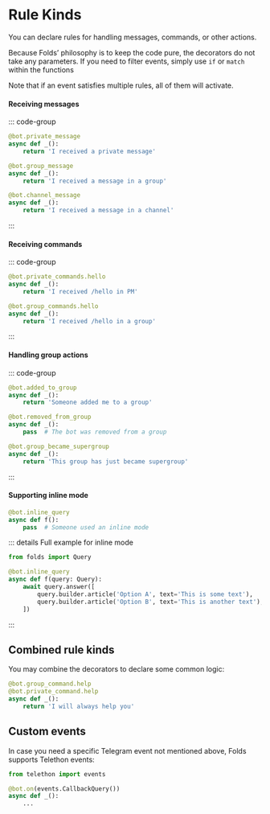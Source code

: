 # Rule Kinds

You can declare rules for handling messages, commands, or other actions.

Because Folds’ philosophy is to keep the code pure, the decorators do not take any parameters. 
If you need to filter events, simply use `if` or `match` within the functions

Note that if an event satisfies multiple rules, all of them will activate.

#### Receiving messages

::: code-group
```python [Private Message]
@bot.private_message
async def _():
    return 'I received a private message'
```
```python [Group Message]
@bot.group_message
async def _():
    return 'I received a message in a group'
```
```python [Channel Message]
@bot.channel_message
async def _():
    return 'I received a message in a channel'
```
:::

#### Receiving commands

::: code-group
```python [Command in PM]
@bot.private_commands.hello
async def _():
    return 'I received /hello in PM'
```
```python [Command in Group]
@bot.group_commands.hello
async def _():
    return 'I received /hello in a group'
```
:::

#### Handling group actions

::: code-group
```python [Added to Group]
@bot.added_to_group
async def _():
    return 'Someone added me to a group'
```
```python [Removed from Group]
@bot.removed_from_group
async def _():
    pass  # The bot was removed from a group
```
```python [Group Became Supergroup]
@bot.group_became_supergroup
async def _():
    return 'This group has just became supergroup'
```
:::

<!-- 
(See the Papercraft Book on [group bots]&#40;../../book/chats/groups&#41; and [supergroups.]&#40;../../book/chats/supergroups&#41;) 
-->

#### Supporting inline mode

```python
@bot.inline_query
async def f():
    pass  # Someone used an inline mode
```

::: details Full example for inline mode
```python
from folds import Query

@bot.inline_query
async def f(query: Query):
    await query.answer([
        query.builder.article('Option A', text='This is some text'),
        query.builder.article('Option B', text='This is another text'),
    ])
```
:::

## Combined rule kinds

You may combine the decorators to declare some common logic:

```python
@bot.group_command.help
@bot.private_command.help
async def _():
    return 'I will always help you'
```

## Custom events

In case you need a specific Telegram event not mentioned above, 
Folds supports Telethon events:

```python
from telethon import events

@bot.on(events.CallbackQuery())
async def _():
    ...
```
